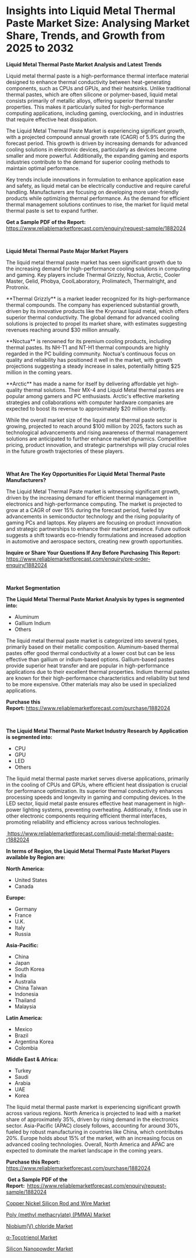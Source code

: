 <p><h1>Insights into Liquid Metal Thermal Paste Market Size: Analysing Market Share, Trends, and Growth from 2025 to 2032</h1></p><p><strong>Liquid Metal Thermal Paste Market Analysis and Latest Trends</strong></p>
<p><p>Liquid metal thermal paste is a high-performance thermal interface material designed to enhance thermal conductivity between heat-generating components, such as CPUs and GPUs, and their heatsinks. Unlike traditional thermal pastes, which are often silicone or polymer-based, liquid metal consists primarily of metallic alloys, offering superior thermal transfer properties. This makes it particularly suited for high-performance computing applications, including gaming, overclocking, and in industries that require effective heat dissipation.</p><p>The Liquid Metal Thermal Paste Market is experiencing significant growth, with a projected compound annual growth rate (CAGR) of 5.9% during the forecast period. This growth is driven by increasing demands for advanced cooling solutions in electronic devices, particularly as devices become smaller and more powerful. Additionally, the expanding gaming and esports industries contribute to the demand for superior cooling methods to maintain optimal performance. </p><p>Key trends include innovations in formulation to enhance application ease and safety, as liquid metal can be electrically conductive and require careful handling. Manufacturers are focusing on developing more user-friendly products while optimizing thermal performance. As the demand for efficient thermal management solutions continues to rise, the market for liquid metal thermal paste is set to expand further.</p></p>
<p><strong>Get a Sample PDF of the Report:&nbsp;</strong> <a href="https://www.reliablemarketforecast.com/enquiry/request-sample/1882024?utm_campaign=2266&utm_medium=2&utm_source=Github&utm_content=ia&utm_term=31012025&utm_id=liquid-metal-thermal-paste">https://www.reliablemarketforecast.com/enquiry/request-sample/1882024</a></p>
<p>&nbsp;</p>
<p><strong>Liquid Metal Thermal Paste Major Market Players</strong></p>
<p><p>The liquid metal thermal paste market has seen significant growth due to the increasing demand for high-performance cooling solutions in computing and gaming. Key players include Thermal Grizzly, Noctua, Arctic, Cooler Master, Gelid, Phobya, CoolLaboratory, Prolimatech, Thermalright, and Protronix.</p><p>**Thermal Grizzly** is a market leader recognized for its high-performance thermal compounds. The company has experienced substantial growth, driven by its innovative products like the Kryonaut liquid metal, which offers superior thermal conductivity. The global demand for advanced cooling solutions is projected to propel its market share, with estimates suggesting revenues reaching around $30 million annually.</p><p>**Noctua** is renowned for its premium cooling products, including thermal pastes. Its NH-T1 and NT-H1 thermal compounds are highly regarded in the PC building community. Noctua's continuous focus on quality and reliability has positioned it well in the market, with growth projections suggesting a steady increase in sales, potentially hitting $25 million in the coming years.</p><p>**Arctic** has made a name for itself by delivering affordable yet high-quality thermal solutions. Their MX-4 and Liquid Metal thermal pastes are popular among gamers and PC enthusiasts. Arctic's effective marketing strategies and collaborations with computer hardware companies are expected to boost its revenue to approximately $20 million shortly.</p><p>While the overall market size of the liquid metal thermal paste sector is growing, projected to reach around $100 million by 2025, factors such as technological advancements and rising awareness of thermal management solutions are anticipated to further enhance market dynamics. Competitive pricing, product innovation, and strategic partnerships will play crucial roles in the future growth trajectories of these players.</p></p>
<p>&nbsp;</p>
<p><strong>What Are The Key Opportunities For Liquid Metal Thermal Paste Manufacturers?</strong></p>
<p><p>The Liquid Metal Thermal Paste market is witnessing significant growth, driven by the increasing demand for efficient thermal management in electronics and high-performance computing. The market is projected to grow at a CAGR of over 15% during the forecast period, fueled by advancements in semiconductor technology and the rising popularity of gaming PCs and laptops. Key players are focusing on product innovation and strategic partnerships to enhance their market presence. Future outlook suggests a shift towards eco-friendly formulations and increased adoption in automotive and aerospace sectors, creating new growth opportunities.</p></p>
<p><strong>Inquire or Share Your Questions If Any Before Purchasing This Report:</strong> <a href="https://www.reliablemarketforecast.com/enquiry/pre-order-enquiry/1882024?utm_campaign=2266&utm_medium=2&utm_source=Github&utm_content=ia&utm_term=31012025&utm_id=liquid-metal-thermal-paste">https://www.reliablemarketforecast.com/enquiry/pre-order-enquiry/1882024</a></p>
<p>&nbsp;</p>
<p><strong>Market Segmentation</strong></p>
<p><strong>The Liquid Metal Thermal Paste Market Analysis by types is segmented into:</strong></p>
<p><ul><li>Aluminum</li><li>Gallium Indium</li><li>Others</li></ul></p>
<p><p>The liquid metal thermal paste market is categorized into several types, primarily based on their metallic composition. Aluminum-based thermal pastes offer good thermal conductivity at a lower cost but can be less effective than gallium or indium-based options. Gallium-based pastes provide superior heat transfer and are popular in high-performance applications due to their excellent thermal properties. Indium thermal pastes are known for their high-performance characteristics and reliability but tend to be more expensive. Other materials may also be used in specialized applications.</p></p>
<p><strong>Purchase this Report:&nbsp;</strong><a href="https://www.reliablemarketforecast.com/purchase/1882024?utm_campaign=2266&utm_medium=2&utm_source=Github&utm_content=ia&utm_term=31012025&utm_id=liquid-metal-thermal-paste">https://www.reliablemarketforecast.com/purchase/1882024</a></p>
<p>&nbsp;</p>
<p><strong>The Liquid Metal Thermal Paste Market Industry Research by Application is segmented into:</strong></p>
<p><ul><li>CPU</li><li>GPU</li><li>LED</li><li>Others</li></ul></p>
<p><p>The liquid metal thermal paste market serves diverse applications, primarily in the cooling of CPUs and GPUs, where efficient heat dissipation is crucial for performance optimization. Its superior thermal conductivity enhances processing speeds and longevity in gaming and computing devices. In the LED sector, liquid metal paste ensures effective heat management in high-power lighting systems, preventing overheating. Additionally, it finds use in other electronic components requiring efficient thermal interfaces, promoting reliability and efficiency across various technologies.</p></p>
<p><a href="https://www.reliablemarketforecast.com/liquid-metal-thermal-paste-r1882024?utm_campaign=2266&utm_medium=2&utm_source=Github&utm_content=ia&utm_term=31012025&utm_id=liquid-metal-thermal-paste">&nbsp;https://www.reliablemarketforecast.com/liquid-metal-thermal-paste-r1882024</a></p>
<p><strong>In terms of Region, the Liquid Metal Thermal Paste Market Players available by Region are:</strong></p>
<p>
    <p> <strong> North America: </strong>
        <ul>
            <li>United States</li>
            <li>Canada</li>
        </ul>
        </p> 
    <p> <strong> Europe: </strong>
        <ul>
            <li>Germany</li>
            <li>France</li>
            <li>U.K.</li>
            <li>Italy</li>
            <li>Russia</li>
        </ul>
        </p> 
    <p> <strong> Asia-Pacific: </strong>
        <ul>
            <li>China</li>
            <li>Japan</li>
            <li>South Korea</li>
            <li>India</li>
            <li>Australia</li>
            <li>China Taiwan</li>
            <li>Indonesia</li>
            <li>Thailand</li>
            <li>Malaysia</li>
        </ul>
        </p> 
    <p> <strong> Latin America: </strong>
        <ul>
            <li>Mexico</li>
            <li>Brazil</li>
            <li>Argentina Korea</li>
            <li>Colombia</li>
        </ul>
        </p> 
    <p> <strong> Middle East & Africa: </strong>
        <ul>
            <li>Turkey</li>
            <li>Saudi</li>
            <li>Arabia</li>
            <li>UAE</li>
            <li>Korea</li>
        </ul>
    </p>
    </p>
<p><p>The liquid metal thermal paste market is experiencing significant growth across various regions. North America is projected to lead with a market share of approximately 35%, driven by rising demand in the electronics sector. Asia-Pacific (APAC) closely follows, accounting for around 30%, fueled by robust manufacturing in countries like China, which contributes 20%. Europe holds about 15% of the market, with an increasing focus on advanced cooling technologies. Overall, North America and APAC are expected to dominate the market landscape in the coming years.</p></p>
<p><strong>Purchase this Report: </strong><a href="https://www.reliablemarketforecast.com/purchase/1882024?utm_campaign=2266&utm_medium=2&utm_source=Github&utm_content=ia&utm_term=31012025&utm_id=liquid-metal-thermal-paste">https://www.reliablemarketforecast.com/purchase/1882024</a></p>
<p>&nbsp;<strong>Get a Sample PDF of the Report:&nbsp;&nbsp;</strong><a href="https://www.reliablemarketforecast.com/enquiry/request-sample/1882024?utm_campaign=2266&utm_medium=2&utm_source=Github&utm_content=ia&utm_term=31012025&utm_id=liquid-metal-thermal-paste">https://www.reliablemarketforecast.com/enquiry/request-sample/1882024</a></p>
<p><strong></strong></p>
<p><p><a href="https://www.linkedin.com/pulse/copper-nickel-silicon-rod-wire-market-trends-analysis-jbmzf?utm_campaign=2266&utm_medium=2&utm_source=Github&utm_content=ia&utm_term=31012025&utm_id=liquid-metal-thermal-paste">Copper Nickel Silicon Rod and Wire Market</a></p><p><a href="https://www.linkedin.com/pulse/market-demand-revenue-poly-methyl-methacrylate-pmma-91-wqvuc?utm_campaign=2266&utm_medium=2&utm_source=Github&utm_content=ia&utm_term=31012025&utm_id=liquid-metal-thermal-paste">Poly (methyl methacrylate) (PMMA) Market</a></p><p><a href="https://www.linkedin.com/pulse/estimating-size-niobiumv-chloride-market-current-cagr-p9pof?utm_campaign=2266&utm_medium=2&utm_source=Github&utm_content=ia&utm_term=31012025&utm_id=liquid-metal-thermal-paste">Niobium(V) chloride Market</a></p><p><a href="https://www.linkedin.com/pulse/%CE%B1-tocotrienol-market-study-examiningthe-industrys-growth-1hw1e?utm_campaign=2266&utm_medium=2&utm_source=Github&utm_content=ia&utm_term=31012025&utm_id=liquid-metal-thermal-paste">α-Tocotrienol Market</a></p><p><a href="https://www.linkedin.com/pulse/comprehensive-overview-silicon-nanopowder-market-2025-2032-company-35taf?utm_campaign=2266&utm_medium=2&utm_source=Github&utm_content=ia&utm_term=31012025&utm_id=liquid-metal-thermal-paste">Silicon Nanopowder Market</a></p></p>